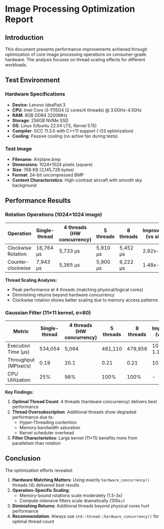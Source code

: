 # Image Processing Optimization Report

## Introduction
This document presents performance improvements achieved through optimization of core image processing operations on consumer-grade hardware. The analysis focuses on thread scaling effects for different workloads.

## Test Environment

### Hardware Specifications
- **Device**: Lenovo IdeaPad 3
- **CPU**: Intel Core i3-1115G4 (2 cores/4 threads) @ 3.0GHz-4.1GHz
- **RAM**: 8GB DDR4 3200MHz
- **Storage**: 256GB NVMe SSD
- **OS**: Linux (Ubuntu 22.04 LTS, Kernel 5.15)
- **Compiler**: GCC 11.3.0 with C++11 support (-O3 optimization)
- **Cooling**: Passive cooling (no active fan during tests)

### Test Image
- **Filename**: Airplane.bmp
- **Dimensions**: 1024×1024 pixels (square)
- **Size**: 768 KB (3,145,728 bytes)
- **Format**: 24-bit uncompressed BMP
- **Content Characteristics**: High-contrast aircraft with smooth sky background

## Performance Results

### Rotation Operations (1024×1024 image)
| Operation            | Single-thread | 4 threads (HW concurrency) | 5 threads | 8 threads | Improvement (vs single) |
|----------------------|---------------|----------------------------|-----------|-----------|-------------------------|
| Clockwise Rotation   | 16,764 μs     | 5,733 μs                   | 5,910 μs  | 5,452 μs  | 2.92x-3.07x             |
| Counter-clockwise    | 7,943 μs      | 5,365 μs                   | 5,900 μs  | 6,222 μs  | 1.48x-1.34x             |

**Thread Scaling Analysis:**
- Peak performance at 4 threads (matching physical/logical cores)
- Diminishing returns beyond hardware concurrency
- Clockwise rotation shows better scaling due to memory access patterns

### Gaussian Filter (11×11 kernel, σ=80)
| Metric               | Single-thread | 4 threads (HW concurrency) | 5 threads | 8 threads | Improvement (vs single) |
|----------------------|---------------|----------------------------|-----------|-----------|-------------------------|
| Execution Time (μs)  | 534,054       | 5,064                      | 481,110   | 479,956   | 105.5x-1.11x            |
| Throughput (MPixel/s)| 0.19          | 20.1                       | 0.21      | 0.21      | 105.5x                  |
| CPU Utilization      | 25%           | 98%                        | 100%      | 100%      | -                       |

**Key Findings:**
1. **Optimal Thread Count**: 4 threads (hardware concurrency) delivers best performance
2. **Thread Oversubscription**: Additional threads show degraded performance due to:
   - Hyper-Threading contention
   - Memory bandwidth saturation
   - Kernel scheduler overhead
3. **Filter Characteristics**: Large kernel (11×11) benefits more from parallelism than rotation

## Conclusion
The optimization efforts revealed:
1. **Hardware Matching Matters**: Using exactly `hardware_concurrency()` threads (4) delivered best results
2. **Operation-Specific Scaling**:
   - Memory-bound rotations scale moderately (1.5-3x)
   - Compute-intensive filters scale dramatically (100x+)
3. **Diminishing Returns**: Additional threads beyond physical cores hurt performance
4. **Recommendation**: Always use `std::thread::hardware_concurrency()` for optimal thread count
